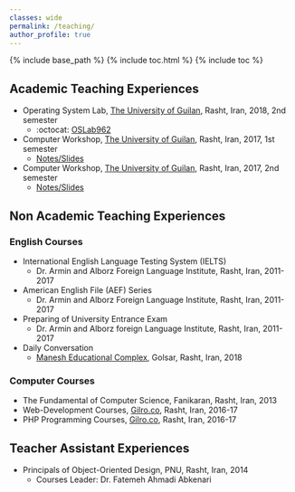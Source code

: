 ```yaml
---
classes: wide
permalink: /teaching/
author_profile: true
---
```


{% include base_path %}
{% include toc.html %}
{% include toc %}

## Academic Teaching Experiences
*   Operating System Lab, [The University of Guilan](http://ce.guilan.ac.ir), Rasht, Iran, 2018, 2nd semester
    *   :octocat: [OSLab962](https://github.com/JoyeBright/OSLab962)
*   Computer Workshop, [The University of Guilan](http://ce.guilan.ac.ir), Rasht, Iran, 2017, 1st semester
    *   [Notes/Slides](#)
*   Computer Workshop, [The University of Guilan](http://ce.guilan.ac.ir), Rasht, Iran, 2017, 2nd semester
    *   [Notes/Slides](#)

## Non Academic Teaching Experiences
### English Courses
*   International English Language Testing System (IELTS)
    *   Dr. Armin and Alborz Foreign Language Institute, Rasht, Iran, 2011-2017
*   American English File (AEF) Series
    *   Dr. Armin and Alborz Foreign Language Institute, Rasht, Iran, 2011-2017
*   Preparing of University Entrance Exam
    *   Dr. Armin and Alborz foreign Language Institute, Rasht, Iran, 2011-2017
*   Daily Conversation
    *   [Manesh Educational Complex](http://maneshsch.com), Golsar, Rasht, Iran, 2018

### Computer Courses
*   The Fundamental of Computer Science, Fanikaran, Rasht, Iran, 2013
*   Web-Development Courses, [Gilro.co](http://gilro.net), Rasht, Iran, 2016-17
*   PHP Programming Courses, [Gilro.co](http://gilro.net), Rasht, Iran, 2016-17

## Teacher Assistant Experiences
*   Principals of Object-Oriented Design, PNU, Rasht, Iran, 2014
    *   Courses Leader: Dr. Fatemeh Ahmadi Abkenari
